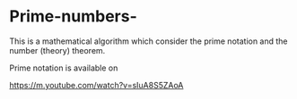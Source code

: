 # Prime-numbers-
This is a mathematical algorithm which consider the prime notation and the number (theory) theorem.

Prime notation is available on

https://m.youtube.com/watch?v=sIuA8S5ZAoA

